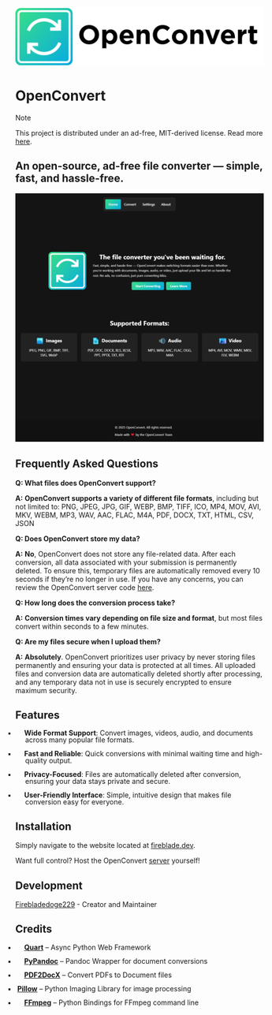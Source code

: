 <picture>
  <source srcset="https://github.com/Firebladedoge229/OpenConvert/blob/main/images/OpenConvertDark.png?raw=true" media="(prefers-color-scheme: dark)">
  <source srcset="https://github.com/Firebladedoge229/OpenConvert/blob/main/images/OpenConvertLight.png?raw=true" media="(prefers-color-scheme: light)">
  <img src="https://github.com/Firebladedoge229/OpenConvert/blob/main/images/OpenConvertLight.png?raw=true" alt="OpenConvert"/>
</picture>

# OpenConvert

> [!NOTE]  
> This project is distributed under an ad-free, MIT-derived license. Read more [here](https://github.com/Firebladedoge229/OpenConvert/tree/main?tab=License-1-ov-file).

## An open-source, ad-free file converter — simple, fast, and hassle-free.

![Showcase](https://github.com/Firebladedoge229/OpenConvert/blob/main/images/OpenConvertScrsht.png?raw=true)

## Frequently Asked Questions

**Q: What files does OpenConvert support?**

**A:** **OpenConvert supports a variety of different file formats**, including but not limited to: PNG, JPEG, JPG, GIF, WEBP, BMP, TIFF, ICO, MP4, MOV, AVI, MKV, WEBM, MP3, WAV, AAC, FLAC, M4A, PDF, DOCX, TXT, HTML, CSV, JSON

**Q: Does OpenConvert store my data?**

  **A:** **No**, OpenConvert does not store any file-related data. After each conversion, all data associated with your submission is permanently deleted. To ensure this, temporary files are automatically removed every 10 seconds if they’re no longer in use. If you have any concerns, you can review the OpenConvert server code [here](https://github.com/Firebladedoge229/OpenConvert/blob/main/server.py).

**Q: How long does the conversion process take?**

  **A:** **Conversion times vary depending on file size and format**, but most files convert within seconds to a few minutes.

**Q: Are my files secure when I upload them?**

  **A:** **Absolutely**. OpenConvert prioritizes user privacy by never storing files permanently and ensuring your data is protected at all times. All uploaded files and conversion data are automatically deleted shortly after processing, and any temporary data not in use is securely encrypted to ensure maximum security.

## Features
<div style="padding-left: 20px; line-height: 1;">
  <p style="margin-bottom: 4px; text-indent: -20px;">
    <span style="display: inline-block; width: 1em;">&nbsp;▪&nbsp;</span>
    <strong>Wide Format Support</strong>: Convert images, videos, audio, and documents across many popular file formats.
  </p>
  <p style="margin-bottom: 4px; text-indent: -20px;">
    <span style="display: inline-block; width: 1em;">&nbsp;▪&nbsp;</span>
    <strong>Fast and Reliable</strong>: Quick conversions with minimal waiting time and high-quality output.
  </p>
  <p style="margin-bottom: 4px; text-indent: -20px;">
    <span style="display: inline-block; width: 1em;">&nbsp;▪&nbsp;</span>
    <strong>Privacy-Focused</strong>: Files are automatically deleted after conversion, ensuring your data stays private and secure.
  </p>
  <p style="margin-bottom: 4px; text-indent: -20px;">
    <span style="display: inline-block; width: 1em;">&nbsp;▪&nbsp;</span>
    <strong>User-Friendly Interface</strong>: Simple, intuitive design that makes file conversion easy for everyone.
  </p>
</div>

## Installation

Simply navigate to the website located at [fireblade.dev](https://convert.fireblade.dev/).

Want full control? Host the OpenConvert [server](https://github.com/Firebladedoge229/OpenConvert/blob/main/server.py) yourself!

## Development

[Firebladedoge229](https://www.github.com/Firebladedoge229) - Creator and Maintainer

## Credits 

<div style="padding-left: 20px; line-height: 1;">
  <p style="margin-bottom: 4px; text-indent: -20px;">
    <span style="display: inline-block; width: 1em;">&nbsp;▪&nbsp;</span>
    <a href="https://pgjones.gitlab.io/quart/"><strong>Quart</strong></a> – Async Python Web Framework
  </p>
  <p style="margin-bottom: 4px; text-indent: -20px;">
    <span style="display: inline-block; width: 1em;">&nbsp;▪&nbsp;</span>
    <a href="https://pypi.org/project/pypandoc/"><strong>PyPandoc</strong></a> – Pandoc Wrapper for document conversions
  </p>
  <p style="margin-bottom: 4px; text-indent: -20px;">
    <span style="display: inline-block; width: 1em;">&nbsp;▪&nbsp;</span>
    <a href="https://pypi.org/project/pdf2docx/"><strong>PDF2DocX</strong></a> – Convert PDFs to Document files
  </p>
  <p style="margin-bottom: 4px; text-indent: -20px;">
    <span style="display: inline-block; width: 0em;">&nbsp;▪&nbsp;</span>
    <a href="https://pypi.org/project/Pillow/"><strong>Pillow</strong></a> – Python Imaging Library for image processing
  </p>
  <p style="margin-bottom: 4px; text-indent: -20px;">
    <span style="display: inline-block; width: 1em;">&nbsp;▪&nbsp;</span>
    <a href="https://pypi.org/project/ffmpeg-python/"><strong>FFmpeg</strong></a> – Python Bindings for FFmpeg command line
  </p>
</div>
